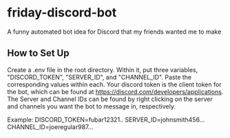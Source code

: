# friday-discord-bot
A funny automated bot idea for Discord that my friends wanted me to make

## How to Set Up
Create a .env file in the root directory. Within it, put three variables, "DISCORD_TOKEN", "SERVER_ID", and "CHANNEL_ID". Paste the corresponding values within each. Your discord token is the client token for the bot, which can be found at https://discord.com/developers/applications. The Server and Channel IDs can be found by right clicking on the server and channels you want the bot to message in, respectively.

Example:
DISCORD_TOKEN=fubar12321..
SERVER_ID=johnsmith456...
CHANNEL_ID=joeregular987...
